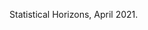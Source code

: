 <!-- README.md is generated from README.Rmd. Please edit that file -->

Statistical Horizons, April 2021.
